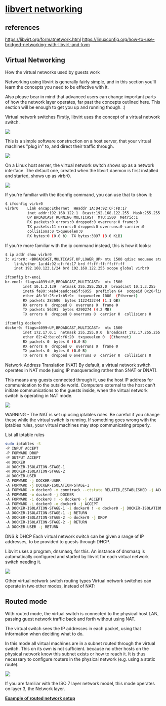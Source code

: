 # **[libvert networking](https://wiki.libvirt.org/VirtualNetworking.html)**

## references

<https://libvirt.org/formatnetwork.html>
<https://linuxconfig.org/how-to-use-bridged-networking-with-libvirt-and-kvm>

## Virtual Networking

How the virtual networks used by guests work

Networking using libvirt is generally fairly simple, and in this section you'll learn the concepts you need to be effective with it.

Also please bear in mind that advanced users can change important parts of how the network layer operates, far past the concepts outlined here. This section will be enough to get you up and running though. :)

Virtual network switches
Firstly, libvirt uses the concept of a virtual network switch.

![](https://wiki.libvirt.org/images/Virtual_network_switch_by_itself.png)

This is a simple software construction on a host server, that your virtual machines "plug in" to, and direct their traffic through.

![](https://wiki.libvirt.org/images/Host_with_a_virtual_network_switch_and_two_guests.png)

On a Linux host server, the virtual network switch shows up as a network interface.
The default one, created when the libvirt daemon is first installed and started, shows up as virbr0.

![](https://wiki.libvirt.org/images/Linux_host_with_only_a_virtual_network_switch.png)

If you're familiar with the ifconfig command, you can use that to show it:

```bash
$ ifconfig virbr0
virbr0    Link encap:Ethernet  HWaddr 1A:D4:92:CF:FD:17
          inet addr:192.168.122.1  Bcast:192.168.122.255  Mask:255.255.255.0
          UP BROADCAST RUNNING MULTICAST  MTU:1500  Metric:1
          RX packets:0 errors:0 dropped:0 overruns:0 frame:0
          TX packets:11 errors:0 dropped:0 overruns:0 carrier:0
          collisions:0 txqueuelen:0
          RX bytes:0 (0.0 b)  TX bytes:3097 (3.0 KiB)
```

If you're more familiar with the ip command instead, this is how it looks:

```bash
$ ip addr show virbr0
3: virbr0: <BROADCAST,MULTICAST,UP,LOWER_UP> mtu 1500 qdisc noqueue state UNKNOWN
    link/ether 1a:d4:92:cf:fd:17 brd ff:ff:ff:ff:ff:ff
    inet 192.168.122.1/24 brd 192.168.122.255 scope global virbr0
```

```bash
ifconfig br-eno1          
br-eno1: flags=4099<UP,BROADCAST,MULTICAST>  mtu 1500
        inet 10.1.2.139  netmask 255.255.252.0  broadcast 10.1.3.255
        inet6 fe80::4eb4:eadc:ee5f:6055  prefixlen 64  scopeid 0x20<link>
        ether 46:3f:25:e1:b5:9c  txqueuelen 1000  (Ethernet)
        RX packets 283606  bytes 1122433244 (1.1 GB)
        RX errors 0  dropped 0  overruns 0  frame 0
        TX packets 56391  bytes 4290274 (4.2 MB)
        TX errors 0  dropped 0 overruns 0  carrier 0  collisions 0

ifconfig docker0
docker0: flags=4099<UP,BROADCAST,MULTICAST>  mtu 1500
        inet 172.17.0.1  netmask 255.255.0.0  broadcast 172.17.255.255
        ether 02:42:be:c8:f6:20  txqueuelen 0  (Ethernet)
        RX packets 0  bytes 0 (0.0 B)
        RX errors 0  dropped 0  overruns 0  frame 0
        TX packets 0  bytes 0 (0.0 B)
        TX errors 0  dropped 0 overruns 0  carrier 0  collisions 0

```

Network Address Translation (NAT)
By default, a virtual network switch operates in NAT mode (using IP masquerading rather than SNAT or DNAT).

This means any guests connected through it, use the host IP address for communication to the outside world. Computers external to the host can't initiate communications to the guests inside, when the virtual network switch is operating in NAT mode.

![](https://wiki.libvirt.org/images/Host_with_a_virtual_network_switch_in_nat_mode_and_two_guests.png)

WARNING - The NAT is set up using iptables rules. Be careful if you change these while the virtual switch is running. If something goes wrong with the iptables rules, your virtual machines may stop communicating properly.

List all iptable rules

```bash
sudo iptables -S
-P INPUT ACCEPT
-P FORWARD DROP
-P OUTPUT ACCEPT
-N DOCKER
-N DOCKER-ISOLATION-STAGE-1
-N DOCKER-ISOLATION-STAGE-2
-N DOCKER-USER
-A FORWARD -j DOCKER-USER
-A FORWARD -j DOCKER-ISOLATION-STAGE-1
-A FORWARD -o docker0 -m conntrack --ctstate RELATED,ESTABLISHED -j ACCEPT
-A FORWARD -o docker0 -j DOCKER
-A FORWARD -i docker0 ! -o docker0 -j ACCEPT
-A FORWARD -i docker0 -o docker0 -j ACCEPT
-A DOCKER-ISOLATION-STAGE-1 -i docker0 ! -o docker0 -j DOCKER-ISOLATION-STAGE-2
-A DOCKER-ISOLATION-STAGE-1 -j RETURN
-A DOCKER-ISOLATION-STAGE-2 -o docker0 -j DROP
-A DOCKER-ISOLATION-STAGE-2 -j RETURN
-A DOCKER-USER -j RETURN
```

DNS & DHCP
Each virtual network switch can be given a range of IP addresses, to be provided to guests through DHCP.

Libvirt uses a program, dnsmasq, for this. An instance of dnsmasq is automatically configured and started by libvirt for each virtual network switch needing it.

![](https://wiki.libvirt.org/images/Virtual_network_switch_with_dnsmasq.jpg)

Other virtual network switch routing types
Virtual network switches can operate in two other modes, instead of NAT:

## Routed mode

With routed mode, the virtual switch is connected to the physical host LAN, passing guest network traffic back and forth without using NAT.

The virtual switch sees the IP addresses in each packet, using that information when deciding what to do.

In this mode all virtual machines are in a subnet routed through the virtual switch. This on its own is not sufficient. because no other hosts on the physical network know this subnet exists or how to reach it. It is thus necessary to configure routers in the physical network (e.g. using a static route).

![](https://wiki.libvirt.org/images/Virtual_network_switch_in_routed_mode.png)

If you are familiar with the ISO 7 layer network model, this mode operates on layer 3, the Network layer.

**[Example of routed network setup](https://wiki.libvirt.org/TaskRoutedNetworkSetupVirtManager.html)**
